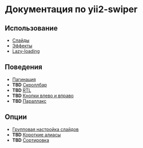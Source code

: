 # Документация по yii2-swiper

## Использование

* [Слайды](usage-slides.md)
* [Эффекты](usage-effects.md)
* [Lazy-loading](usage-lazy-loading.md)

## Поведения

* [Пагинация](behaviours-pagination.md)
* **TBD** [Скроллбар](behaviours-scrollbar.md)
* **TBD** [RTL](behaviours-rtl.md)
* **TBD** [Кнопки влево и вправо](behaviours-navigation-buttons.md)
* **TBD** [Параллакс](behaviours-parallax.md)

## Опции

* [Групповая настройка слайдов](options-slide-batch.md)
* **TBD** [Короткие алиасы](options-shorthands.md)
* **TBD** [Сортировка](options-ordering.md)

